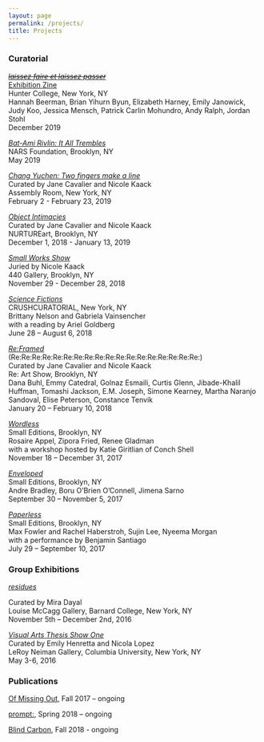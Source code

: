 ```yaml
---
layout: page
permalink: /projects/
title: Projects
---
```

<div class="post"><article class="projects">
<h3>Curatorial</h3>
<p><a href="https://kaacknicole.github.io/PDFs/2019_laissezfaire_HUNTER_lo.pdf" target="_blank"><i><strike>laissez faire et laissez passer</strike></i></a><br>
<a href="https://kaacknicole.github.io/PDFs/2019_Hunter_G2_Zine_FINAL.pdf" target="_blank">Exhibition Zine</a><br>
Hunter College, New York, NY<br>
Hannah Beerman, Brian Yihurn Byun, Elizabeth Harney, Emily Janowick, Judy Koo, Jessica Mensch, Patrick Carlin Mohundro, Andy Ralph, Jordan Stohl<br>
December 2019</p>
<p><a href="https://kaacknicole.github.io/PDFs/2019_NARS_BatAmiRivlin_ItAllTrembles.pdf" target="_blank"><i>Bat-Ami Rivlin: It All Trembles</i></a><br>
NARS Foundation, Brooklyn, NY<br>
May 2019</p>
<p><a href="https://kaacknicole.github.io/PDFs/2019_ChangYuchen_TwoFingersMakeALine_ExhibitionInfo.pdf" target="_blank"><i>Chang Yuchen: Two fingers make a line</i></a><br>
Curated by Jane Cavalier and Nicole Kaack<br>
Assembly Room, New York, NY<br>
February 2 - February 23, 2019</p>
<p><a href="https://kaacknicole.github.io/PDFs/ObjectIntimacies_ExhibitionInfo.pdf" target="_blank"><i>Object Intimacies</i></a><br>
Curated by Jane Cavalier and Nicole Kaack<br>
NURTUREart, Brooklyn, NY<br>
December 1, 2018 - January 13, 2019</p>
<p><a href="https://kaacknicole.github.io/PDFs/2018_440SmallWorks_ExhibitionInfo.pdf" rel="noopener"><i>Small Works Show</i></a><br>
Juried by Nicole Kaack<br>
440 Gallery, Brooklyn, NY<br>
November 29 - December 28, 2018</p>
<p><a href="http://www.crush-curatorial.com/science-fictions" target="_blank" rel="noopener"><i>Science Fictions</i></a><br>
CRUSHCURATORIAL, New York, NY<br>
Brittany Nelson and Gabriela Vainsencher<br>
with a reading by Ariel Goldberg<br>
June 28 – August 6, 2018</p>
<div></div>
<p><a href="https://kaacknicole.github.io/PDFs/2018_ReFramed_ExhibitionInfo.pdf" target="_blank"><i>Re:Framed</i></a><br>
(Re:Re:Re:Re:Re:Re:Re:Re:Re:Re:Re:Re:Re:Re:Re:Re:Re:Re:)<br>
Curated by Jane Cavalier and Nicole Kaack<br>
Re: Art Show, Brooklyn, NY<br>
Dana Buhl, Emmy Catedral, Golnaz Esmaili, Curtis Glenn, Jibade-Khalil Huffman, Tomashi Jackson, E.M. Joseph, Simone Kearney, Martha Naranjo Sandoval, Elise Peterson, Constance Tenvik<br>
January 20 – February 10, 2018</p>
<p><a href="https://kaacknicole.github.io/PDFs/2017_Wordless_ExhibitionInfo.pdf" target="_blank"><i>Wordless</i></a><br>
Small Editions, Brooklyn, NY<br>
Rosaire Appel, Zipora Fried, Renee Gladman<br>
with a workshop hosted by Katie Giritlian of Conch Shell<br>
November 18 – December 31, 2017</p>
<p><a href="https://kaacknicole.github.io/PDFs/2017_Enveloped_ExhibitionInfo.pdf" target="_blank" rel="noopener"><i>Enveloped</i></a><br>
Small Editions, Brooklyn, NY<br>
Andre Bradley, Boru O’Brien O’Connell, Jimena Sarno<br>
September 30 – November 5, 2017</p>
<p><a href="https://kaacknicole.github.io/PDFs/2017_Paperless_ExhibitionInfo.pdf" target="_blank" rel="noopener"><i>Paperless</i></a><br>
Small Editions, Brooklyn, NY<br>
Max Fowler and Rachel Haberstroh, Sujin Lee, Nyeema Morgan<br>
with a performance by Benjamin Santiago<br>
July 29 – September 10, 2017</p>
<h3>Group Exhibitions</h3>
<a href="https://arthistory.barnard.edu/events/residues" target="_blank" rel="noopener"><i>residues</i></a><br>
<p>Curated by Mira Dayal<br>
Louise McCagg Gallery, Barnard College, New York, NY<br>
November 5th – December 2nd, 2016<br>
<p><a href="https://www.facebook.com/events/1160098504003436/?acontext=%7B%22ref%22%3A%223%22%2C%22ref_newsfeed_story_type%22%3A%22regular%22%2C%22action_history%22%3A%22null%22%7D" target="_blank" rel="noopener"><i>Visual Arts Thesis Show One</i></a><br>
Curated by Emily Henretta and Nicola Lopez<br>
LeRoy Neiman Gallery, Columbia University, New York, NY<br>
May 3-6, 2016</p>
<h3>Publications</h3>
<p><a href="https://ofmissingout.wordpress.com/" target="_blank" rel="noopener">Of Missing Out</a>, Fall 2017 – ongoing</p>
<p><a href="http://cargocollective.com/promptcolon" target="_blank">prompt:</a>, Spring 2018 – ongoing</p>
<p><a href="http://notnothing.ooo/" target="_blank">Blind Carbon</a>, Fall 2018 - ongoing</p>

